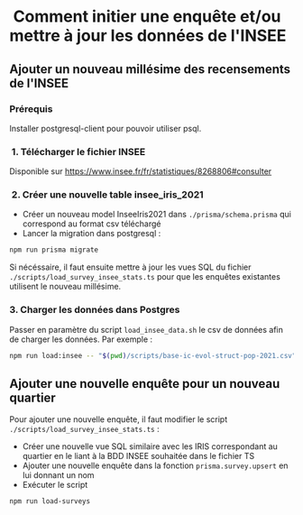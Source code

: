 #  Comment initier une enquête et/ou mettre à jour les données de l'INSEE

## Ajouter un nouveau millésime des recensements de l'INSEE

### Prérequis

Installer postgresql-client pour pouvoir utiliser psql.

###  1. Télécharger le fichier INSEE

Disponible sur <https://www.insee.fr/fr/statistiques/8268806#consulter>

###  2. Créer une nouvelle table insee_iris_2021

- Créer un nouveau model InseeIris2021 dans `./prisma/schema.prisma` qui correspond au format csv téléchargé
- Lancer la migration dans postgresql :

```bash
npm run prisma migrate
```

Si nécéssaire, il faut ensuite mettre à jour les vues SQL du fichier `./scripts/load_survey_insee_stats.ts` pour que les enquêtes existantes utilisent le nouveau millésime.

### 3. Charger les données dans Postgres

Passer en paramètre du script `load_insee_data.sh` le csv de données afin de charger les données. Par exemple :

```bash
npm run load:insee -- "$(pwd)/scripts/base-ic-evol-struct-pop-2021.csv" postgresql://postgres:password@localhost:5432/app-near
```

## Ajouter une nouvelle enquête pour un nouveau quartier

Pour ajouter une nouvelle enquête, il faut modifier le script `./scripts/load_survey_insee_stats.ts` :

- Créer une nouvelle vue SQL similaire avec les IRIS correspondant au quartier en le liant à la BDD INSEE souhaitée dans le fichier TS
- Ajouter une nouvelle enquête dans la fonction `prisma.survey.upsert` en lui donnant un nom
- Exécuter le script

```bash
npm run load-surveys
```
